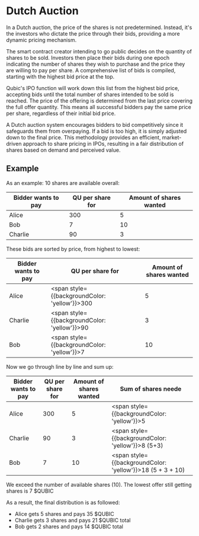 # Dutch Auction

In a Dutch auction, the price of the shares is not predetermined. Instead, it's the investors who dictate the price through their bids, providing a more dynamic pricing mechanism.

The smart contract creator intending to go public decides on the quantity of shares to be sold. Investors then place their bids during one epoch indicating the number of shares they wish to purchase and the price they are willing to pay per share. A comprehensive list of bids is compiled, starting with the highest bid price at the top.

Qubic's IPO function will work down this list from the highest bid price, accepting bids until the total number of shares intended to be sold is reached. The price of the offering is determined from the last price covering the full offer quantity. This means all successful bidders pay the same price per share, regardless of their initial bid price.

A Dutch auction system encourages bidders to bid competitively since it safeguards them from overpaying. If a bid is too high, it is simply adjusted down to the final price. This methodology provides an efficient, market-driven approach to share pricing in IPOs, resulting in a fair distribution of shares based on demand and perceived value.

## Example

As an example: 10 shares are available overall:

| Bidder wants to pay | QU per share for | Amount of shares wanted |
|---------------------|------------------|-------------------------|
| Alice               | 300              | 5                       |
| Bob                 | 7                | 10                      |
| Charlie             | 90               | 3                       |

These bids are sorted by price, from highest to lowest: 

| Bidder wants to pay | QU per share for | Amount of shares wanted |
|---------------------|------------------|-------------------------|
| Alice               | <span style={{backgroundColor: 'yellow'}}>300</span>            | 5                       |
| Charlie             | <span style={{backgroundColor: 'yellow'}}>90</span>             | 3                       |
| Bob                 | <span style={{backgroundColor: 'yellow'}}>7</span>              | 10                      |

Now we go through line by line and sum up: 

| Bidder wants to pay | QU per share for | Amount of shares wanted | Sum of shares neede |
|---------------------|------------------|-------------------------|---------------------|
| Alice               | 300              | 5                       | <span style={{backgroundColor: 'yellow'}}>5</span>                   |
| Charlie             | 90               | 3                       | <span style={{backgroundColor: 'yellow'}}>8 (5+3)</span>             |
| Bob                 | 7                | 10                      | <span style={{backgroundColor: 'yellow'}}>18 (5 + 3 + 10)</span> |

We exceed the number of available shares (10). The lowest offer still getting shares is 7 $QUBIC

As a result, the final distribution is as followed:
- Alice gets 5 shares and pays 35 $QUBIC
- Charlie gets 3 shares and pays 21 $QUBIC total 
- Bob gets 2 shares and pays 14 $QUBIC total
